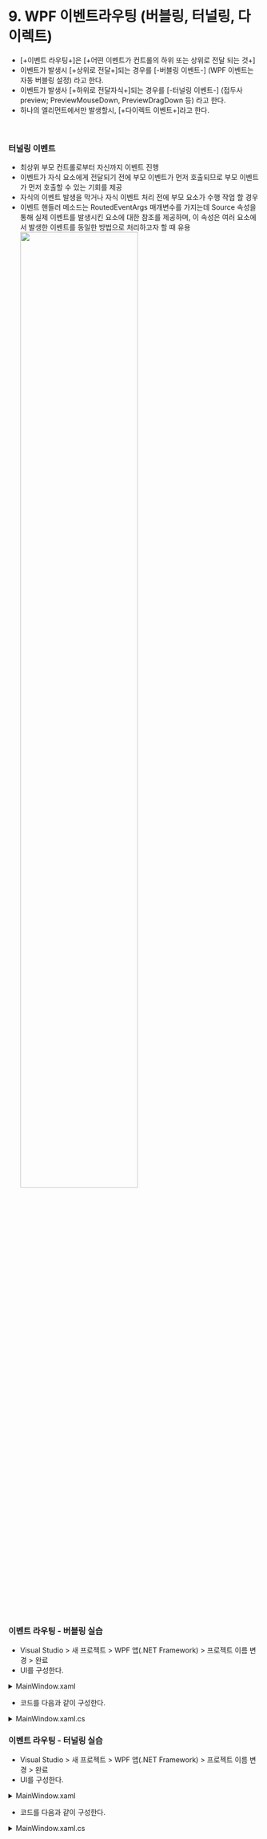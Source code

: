 # 9. WPF 이벤트라우팅 (버블링, 터널링, 다이렉트)

- [+이벤트 라우팅+]은 [+어떤 이벤트가 컨트롤의 하위 또는 상위로 전달 되는 것+]
- 이벤트가 발생시 [+상위로 전달+]되는 경우를 [-버블링 이벤트-] (WPF 이벤트는 자동 버블링 설정) 라고 한다.
- 이벤트가 발생사 [+하위로 전달자식+]되는 경우를 [-터널링 이벤트-] (접두사 preview; PreviewMouseDown, PreviewDragDown 등) 라고 한다.
- 하나의 엘리먼트에서만 발생할시, [+다이렉트 이벤트+]라고 한다.

<br>

### 터널링 이벤트

- 최상위 부모 컨트롤로부터 자신까지 이벤트 진행
- 이벤트가 자식 요소에게 전달되기 전에 부모 이벤트가 먼저 호출되므로 부모 이벤트가 먼저 호출할 수 있는 기회를 제공
- 자식의 이벤트 발생을 막거나 자식 이벤트 처리 전에 부모 요소가 수행 작업 할 경우
- 이벤트 핸들러 메소드는 RoutedEventArgs 매개변수를 가지는데 Source 속성을 통해 실제 이벤트를 발생시킨 요소에 대한 참조를 제공하며, 이 속성은 여러 요소에서 발생한 이벤트를 동일한 방법으로 처리하고자 할 때 유용
  <img src="http://wish.mirero.co.kr/mirero/education/newface-group/newface/donggye.jang/uploads/494121373483f3a3f1af4605af4c4474/image.png" width="70%">

<br>

### 이벤트 라우팅 - 버블링 실습

- Visual Studio > 새 프로젝트 > WPF 앱(.NET Framework) > 프로젝트 이름 변경 > 완료
- UI를 구성한다.
<details><summary>MainWindow.xaml</summary>

```xml
<Window x:Class="_09.wpfRoutedEvent.MainWindow"
        xmlns="http://schemas.microsoft.com/winfx/2006/xaml/presentation"
        xmlns:x="http://schemas.microsoft.com/winfx/2006/xaml"
        xmlns:d="http://schemas.microsoft.com/expression/blend/2008"
        xmlns:mc="http://schemas.openxmlformats.org/markup-compatibility/2006"
        xmlns:local="clr-namespace:_09.wpfRoutedEvent"
        mc:Ignorable="d"
        Title="MainWindow" Height="450" Width="800"
        ButtonBase.Click="Window_Click">
    <Grid>
        <StackPanel Margin="20" ButtonBase.Click="StackPanel_Click">
            <StackPanel Margin="10">
                <TextBlock Name="txt1" FontSize="18" Margin="5" Text="TextBlock 1"/>
                <TextBlock Name="txt2" FontSize="18" Margin="5" Text="TextBlock 2"/>
                <TextBlock Name="txt3" FontSize="18" Margin="5" Text="TextBlock 3"/>
            </StackPanel>
            <Button Margin="10" Content="Click me" Click="Button_Click" Width="80"/>
        </StackPanel>
    </Grid>


</Window>
```
</details>

- 코드를 다음과 같이 구성한다.
<details><summary>MainWindow.xaml.cs</summary>

```cs
using System;
using System.Windows;

namespace _09.wpfRoutedEvent
{
    /// <summary>
    /// MainWindow.xaml에 대한 상호 작용 논리
    /// </summary>
    public partial class MainWindow : Window
    {
        public MainWindow()
        {
            InitializeComponent();
        }

        private void Button_Click(object sender, RoutedEventArgs e)
        {
            txt1.Text = "Button is Clicked";
            e.Handled = true;
        }

        private void StackPanel_Click(object sender, RoutedEventArgs e)
        {
            txt2.Text = "Click event is bubbled to Stack Panel";
        }

        private void Window_Click(object sender, RoutedEventArgs e)
        {
            txt3.Text = "Click event is bubbled to Window";
        }

    }
}
```
</details>


### 이벤트 라우팅 - 터널링 실습

- Visual Studio > 새 프로젝트 > WPF 앱(.NET Framework) > 프로젝트 이름 변경 > 완료
- UI를 구성한다.
<details><summary>MainWindow.xaml</summary>

```xml
<Window x:Class="_09.wpfRoutedEvent.MainWindow"
        xmlns="http://schemas.microsoft.com/winfx/2006/xaml/presentation"
        xmlns:x="http://schemas.microsoft.com/winfx/2006/xaml"
        xmlns:d="http://schemas.microsoft.com/expression/blend/2008"
        xmlns:mc="http://schemas.openxmlformats.org/markup-compatibility/2006"
        xmlns:local="clr-namespace:_09.wpfRoutedEvent"
        mc:Ignorable="d"
        Title="MainWindow" Height="450" Width="800"
        ButtonBase.Click="Window_Click">
    <Grid>
        <StackPanel Margin="20" ButtonBase.Click="StackPanel_Click">
            <StackPanel Margin="10">
                <TextBlock Name="txt1" FontSize="18" Margin="5" Text="TextBlock 1"/>
                <TextBlock Name="txt2" FontSize="18" Margin="5" Text="TextBlock 2"/>
                <TextBlock Name="txt3" FontSize="18" Margin="5" Text="TextBlock 3"/>
            </StackPanel>
            <Button Margin="10" Content="Click me" Click="Button_Click" Width="80"/>
        </StackPanel>
    </Grid>


</Window>
```
</details>

- 코드를 다음과 같이 구성한다.
<details><summary>MainWindow.xaml.cs</summary>

```cs
using System;
using System.Windows;

namespace _09.wpfRoutedEvent
{
    /// <summary>
    /// MainWindow.xaml에 대한 상호 작용 논리
    /// </summary>
    public partial class MainWindow : Window
    {
        public MainWindow()
        {
            InitializeComponent();
        }

        private void Button_Click(object sender, RoutedEventArgs e)
        {
            txt1.Text = "Button is Clicked";
            e.Handled = true;
        }

        private void StackPanel_Click(object sender, RoutedEventArgs e)
        {
            txt2.Text = "Click event is bubbled to Stack Panel";
        }

        private void Window_Click(object sender, RoutedEventArgs e)
        {
            txt3.Text = "Click event is bubbled to Window";
        }

    }
}
```
</details>
